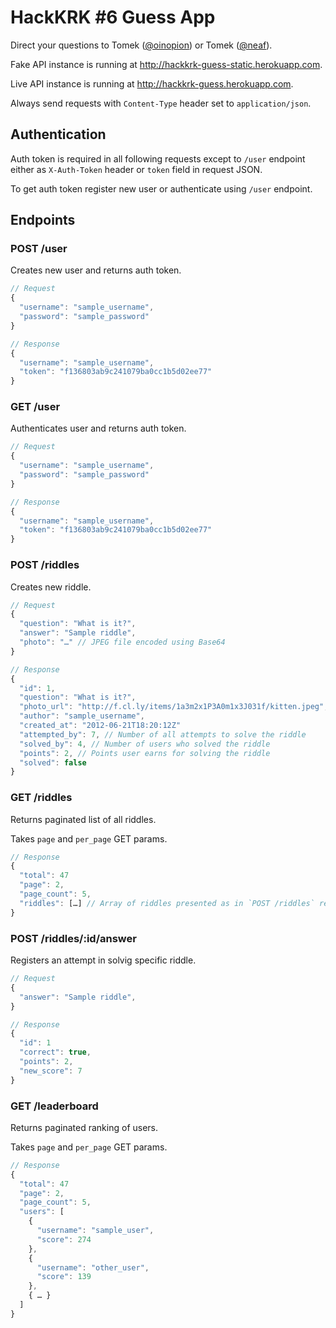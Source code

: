 HackKRK #6 Guess App
====================

Direct your questions to Tomek ([@oinopion](http://twitter.com/oinopion)) or Tomek ([@neaf](http://twitter.com/neaf)).

Fake API instance is running at http://hackkrk-guess-static.herokuapp.com.

Live API instance is running at http://hackkrk-guess.herokuapp.com.

Always send requests with `Content-Type` header set to `application/json`.

Authentication
--------------

Auth token is required in all following requests except to `/user` endpoint
either as `X-Auth-Token` header or `token` field in request JSON.


To get auth token register new user or authenticate using `/user` endpoint.

Endpoints
---------

### POST /user

Creates new user and returns auth token.

```javascript
// Request
{
  "username": "sample_username",
  "password": "sample_password"
}

// Response
{
  "username": "sample_username",
  "token": "f136803ab9c241079ba0cc1b5d02ee77"
}
```

### GET /user

Authenticates user and returns auth token.

```javascript
// Request
{
  "username": "sample_username",
  "password": "sample_password"
}

// Response
{
  "username": "sample_username",
  "token": "f136803ab9c241079ba0cc1b5d02ee77"
}
```

### POST /riddles

Creates new riddle.

```javascript
// Request
{
  "question": "What is it?",
  "answer": "Sample riddle",
  "photo": "…" // JPEG file encoded using Base64
}

// Response
{
  "id": 1,
  "question": "What is it?",
  "photo_url": "http://f.cl.ly/items/1a3m2x1P3A0m1x3J031f/kitten.jpeg",
  "author": "sample_username",
  "created_at": "2012-06-21T18:20:12Z"
  "attempted_by": 7, // Number of all attempts to solve the riddle
  "solved_by": 4, // Number of users who solved the riddle
  "points": 2, // Points user earns for solving the riddle
  "solved": false
}
```

### GET /riddles

Returns paginated list of all riddles.

Takes `page` and `per_page` GET params.

```javascript
// Response
{
  "total": 47
  "page": 2,
  "page_count": 5,
  "riddles": […] // Array of riddles presented as in `POST /riddles` response.
}
```

### POST /riddles/:id/answer

Registers an attempt in solvig specific riddle.

```javascript
// Request
{
  "answer": "Sample riddle",
}

// Response
{
  "id": 1
  "correct": true,
  "points": 2,
  "new_score": 7
}
```

### GET /leaderboard

Returns paginated ranking of users.

Takes `page` and `per_page` GET params.

```javascript
// Response
{
  "total": 47
  "page": 2,
  "page_count": 5,
  "users": [
    {
      "username": "sample_user",
      "score": 274
    },
    {
      "username": "other_user",
      "score": 139
    },
    { … }
  ]
}
```
